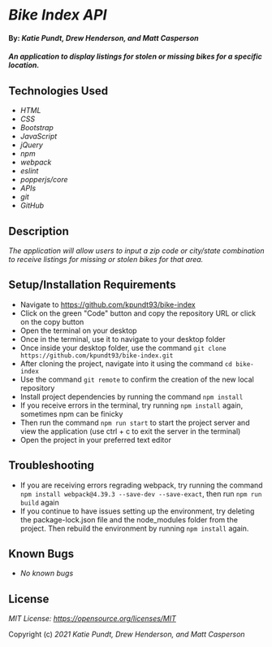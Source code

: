 # _Bike Index API_

#### By: _**Katie Pundt, Drew Henderson, and Matt Casperson**_

#### _An application to display listings for stolen or missing bikes for a specific location._

## Technologies Used

* _HTML_
* _CSS_
* _Bootstrap_
* _JavaScript_
* _jQuery_
* _npm_
* _webpack_
* _eslint_
* _popperjs/core_
* _APIs_
* _git_
* _GitHub_

## Description
_The application will allow users to input a zip code or city/state combination to receive listings for missing or stolen bikes for that area._

## Setup/Installation Requirements

* Navigate to https://github.com/kpundt93/bike-index
* Click on the green "Code" button and copy the repository URL or click on the copy button
* Open the terminal on your desktop
* Once in the terminal, use it to navigate to your desktop folder
* Once inside your desktop folder, use the command `git clone https://github.com/kpundt93/bike-index.git`
* After cloning the project, navigate into it using the command `cd bike-index`
* Use the command `git remote` to confirm the creation of the new local repository
* Install project dependencies by running the command `npm install`
* If you receive errors in the terminal, try running `npm install` again, sometimes npm can be finicky
* Then run the command `npm run start` to start the project server and view the application (use ctrl + c to exit the server in the terminal)
* Open the project in your preferred text editor

## Troubleshooting

* If you are receiving errors regrading webpack, try running the command `npm install webpack@4.39.3 --save-dev --save-exact`, then run `npm run build` again
* If you continue to have issues setting up the environment, try deleting the package-lock.json file and the node_modules folder from the project. Then rebuild the environment by running `npm install` again.

## Known Bugs

* _No known bugs_

## License
_MIT License: https://opensource.org/licenses/MIT_

Copyright (c) _2021_ _Katie Pundt, Drew Henderson, and Matt Casperson_